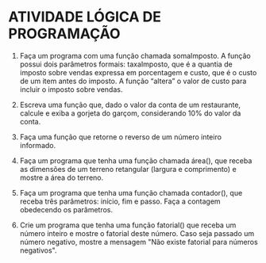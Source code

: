 # ATIVIDADE LÓGICA DE PROGRAMAÇÃO

1. Faça um programa com uma função chamada somaImposto. A função possui dois parâmetros formais: taxaImposto, que é a quantia de imposto sobre vendas expressa em porcentagem e custo, que é o custo de um item antes do imposto. A função “altera” o valor de custo para incluir o imposto sobre vendas. 

2. Escreva uma função que, dado o valor da conta de um restaurante, calcule e exiba a gorjeta do garçom, considerando 10% do valor da conta.

3. Faça uma função que retorne o reverso de um número inteiro informado.

4. Faça um programa que tenha uma função chamada área(), que receba as dimensões de um terreno retangular (largura e comprimento) e mostre a área do terreno.

5. Faça um programa que tenha uma função chamada contador(), que receba três parâmetros: início, fim e passo. Faça a contagem obedecendo os parâmetros.

6. Crie um programa que tenha uma função fatorial() que receba um número inteiro e mostre o fatorial deste número. Caso seja passado um número negativo, mostre a mensagem "Não existe fatorial para números negativos".
